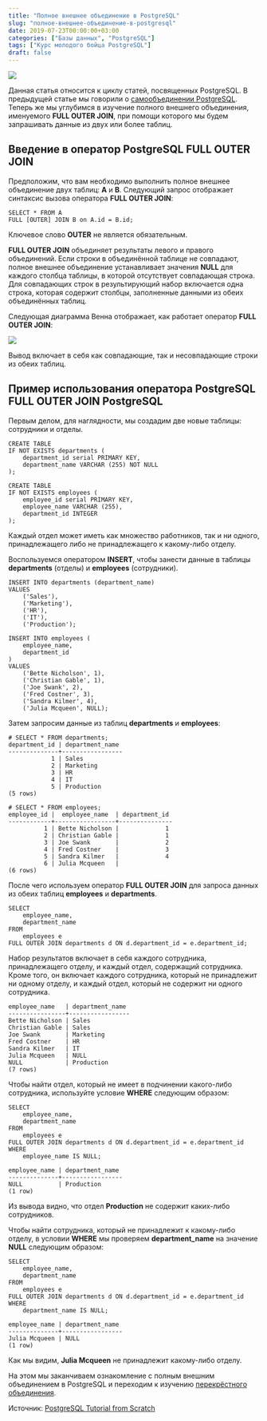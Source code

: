 ```yaml
---
title: "Полное внешнее объединение в PostgreSQL"
slug: "полное-внешнее-объединение-в-postgresql"
date: 2019-07-23T00:00:00+03:00
categories: ["Базы данных", "PostgreSQL"]
tags: ["Курс молодого бойца PostgreSQL"]
draft: false
---
```


![](/posts/полное-внешнее-объединение-в-postgresql/SQL4.5.jpg)

Данная статья относится к циклу статей, посвященных PostgreSQL. В предыдущей статье мы говорили
о [самообъединении PostgreSQL](https://itdoxy.com/самостоятельное-объединение-в-postgresql/). Теперь же мы углубимся
в изучение полного внешнего объединения, именуемого **FULL OUTER JOIN**, при помощи которого мы будем запрашивать данные
из двух или более таблиц.

## Введение в оператор PostgreSQL FULL OUTER JOIN

Предположим, что вам необходимо выполнить полное внешнее объединение двух таблиц: **A** и **B**. Следующий запрос
отображает синтаксис вызова оператора **FULL OUTER JOIN**:

```
SELECT * FROM A
FULL [OUTER] JOIN B on A.id = B.id;
```

Ключевое слово **OUTER** не является обязательным.

**FULL OUTER JOIN** объединяет результаты левого и правого объединений. Если строки в объединённой таблице не совпадают,
полное внешнее объединение устанавливает значения **NULL** для каждого столбца таблицы, в которой отсутствует совпадающая
строка. Для совпадающих строк в результирующий набор включается одна строка, которая содержит столбцы, заполненные данными
из обеих объединённых таблиц.

Следующая диаграмма Венна отображает, как работает оператор **FULL OUTER JOIN**:

![](https://i.imgur.com/YeKTGw6.png)

Вывод включает в себя как совпадающие, так и несовпадающие строки из обеих таблиц.

## Пример использования оператора PostgreSQL FULL OUTER JOIN PostgreSQL

Первым делом, для наглядности, мы создадим две новые таблицы: сотрудники и отделы.

```
CREATE TABLE
IF NOT EXISTS departments (
    department_id serial PRIMARY KEY,
    department_name VARCHAR (255) NOT NULL
);

CREATE TABLE
IF NOT EXISTS employees (
    employee_id serial PRIMARY KEY,
    employee_name VARCHAR (255),
    department_id INTEGER
);
```

Каждый отдел может иметь как множество работников, так и ни одного, принадлежащего либо не принадлежащего к какому-либо отделу.

Воспользуемся оператором **INSERT**, чтобы занести данные в таблицы **departments** (отделы) и **employees** (сотрудники).

```
INSERT INTO departments (department_name)
VALUES
    ('Sales'),
    ('Marketing'),
    ('HR'),
    ('IT'),
    ('Production');

INSERT INTO employees (
    employee_name,
    department_id
)
VALUES
    ('Bette Nicholson', 1),
    ('Christian Gable', 1),
    ('Joe Swank', 2),
    ('Fred Costner', 3),
    ('Sandra Kilmer', 4),
    ('Julia Mcqueen', NULL);
```

Затем запросим данные из таблиц **departments** и **employees**:

```
# SELECT * FROM departments;
department_id | department_name
--------------+-----------------
            1 | Sales
            2 | Marketing
            3 | HR
            4 | IT
            5 | Production
(5 rows)
```

```
# SELECT * FROM employees;
employee_id |  employee_name  | department_id
------------+-----------------+---------------
          1 | Bette Nicholson |             1
          2 | Christian Gable |             1
          3 | Joe Swank       |             2
          4 | Fred Costner    |             3
          5 | Sandra Kilmer   |             4
          6 | Julia Mcqueen   |
(6 rows)
```

После чего используем оператор **FULL OUTER JOIN** для запроса данных из обеих таблиц **employees** и **departments**.

```
SELECT
    employee_name,
    department_name
FROM
    employees e
FULL OUTER JOIN departments d ON d.department_id = e.department_id;
```

Набор результатов включает в себя каждого сотрудника, принадлежащего отделу, и каждый отдел, содержащий сотрудника.
Кроме того, он включает каждого сотрудника, который не принадлежит ни одному отделу, и каждый отдел, который не содержит
ни одного сотрудника.

```
employee_name   | department_name
----------------+-----------------
Bette Nicholson | Sales
Christian Gable | Sales
Joe Swank       | Marketing
Fred Costner    | HR
Sandra Kilmer   | IT
Julia Mcqueen   | NULL
NULL            | Production
(7 rows)
```

Чтобы найти отдел, который не имеет в подчинении какого-либо сотрудника, используйте условие **WHERE** следующим образом:

```
SELECT
    employee_name,
    department_name
FROM
    employees e
FULL OUTER JOIN departments d ON d.department_id = e.department_id
WHERE
    employee_name IS NULL;
```

```
employee_name | department_name
--------------+-----------------
NULL          | Production
(1 row)
```

Из вывода видно, что отдел **Production** не содержит каких-либо сотрудников.

Чтобы найти сотрудника, который не принадлежит к какому-либо отделу, в условии **WHERE** мы проверяем **department_name**
на значение **NULL** следующим образом:

```
SELECT
    employee_name,
    department_name
FROM
    employees e
FULL OUTER JOIN departments d ON d.department_id = e.department_id
WHERE
    department_name IS NULL;
```

```
employee_name | department_name
--------------+-----------------
Julia Mcqueen | NULL
(1 row)
```

Как мы видим, **Julia Mcqueen** не принадлежит какому-либо отделу.

На этом мы заканчиваем ознакомление с полным внешним объединением в PostgreSQL и переходим к изучению
[перекрёстного объединения](https://itdoxy.com/перекрёстное-объединение-в-postgresql/).

Источник: [PostgreSQL Tutorial from Scratch](http://www.postgresqltutorial.com/)
